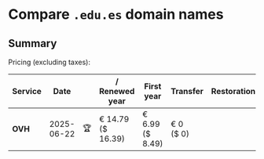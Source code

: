 # Compare `.edu.es` domain names

## Summary

Pricing (excluding taxes):

| Service | Date |  | / Renewed year | First year | Transfer | Restoration |
|--|--|--|--|--|--|--|
| **OVH** | 2025-06-22 | 🏆 | € 14.79<br>($ 16.39) | € 6.99<br>($ 8.49) | € 0<br>($ 0) |  |
